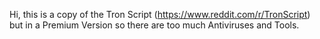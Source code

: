 Hi, this is a copy of the Tron Script (https://www.reddit.com/r/TronScript) but in a Premium Version so there are too much Antiviruses and Tools.
